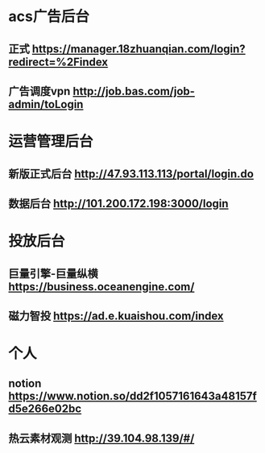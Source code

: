 # acs广告后台
## 正式 <https://manager.18zhuanqian.com/login?redirect=%2Findex>


## 广告调度vpn <http://job.bas.com/job-admin/toLogin>

# 运营管理后台
## 新版正式后台 <http://47.93.113.113/portal/login.do>

## 数据后台 <http://101.200.172.198:3000/login>

# 投放后台
## 巨量引擎-巨量纵横 <https://business.oceanengine.com/>

## 磁力智投 <https://ad.e.kuaishou.com/index>

# 个人
## notion <https://www.notion.so/dd2f1057161643a48157fd5e266e02bc>

## 热云素材观测 <http://39.104.98.139/#/>